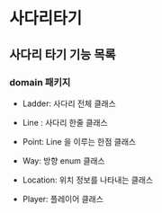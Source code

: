 # 사다리타기

## 사다리 타기 기능 목록

### domain 패키지

- Ladder: 사다리 전체 클래스


- Line : 사다리 한줄 클래스


- Point: Line 을 이루는 한점 클래스


- Way: 방향 enum 클래스


- Location: 위치 정보를 나타내는 클래스


- Player: 플레이어 클래스

